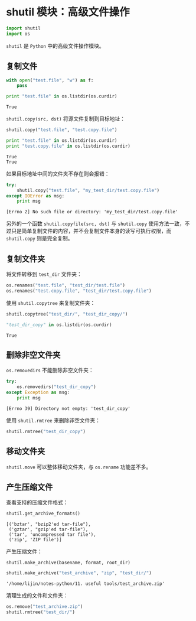 
# shutil 模块：高级文件操作


```python
import shutil
import os
```

`shutil` 是 `Python` 中的高级文件操作模块。

## 复制文件


```python
with open("test.file", "w") as f:
    pass

print "test.file" in os.listdir(os.curdir)
```

    True


`shutil.copy(src, dst)` 将源文件复制到目标地址：


```python
shutil.copy("test.file", "test.copy.file")

print "test.file" in os.listdir(os.curdir)
print "test.copy.file" in os.listdir(os.curdir)
```

    True
    True


如果目标地址中间的文件夹不存在则会报错：


```python
try:
    shutil.copy("test.file", "my_test_dir/test.copy.file")
except IOError as msg:
    print msg
```

    [Errno 2] No such file or directory: 'my_test_dir/test.copy.file'


另外的一个函数 `shutil.copyfile(src, dst)` 与 `shutil.copy` 使用方法一致，不过只是简单复制文件的内容，并不会复制文件本身的读写可执行权限，而 `shutil.copy` 则是完全复制。

## 复制文件夹

将文件转移到 `test_dir` 文件夹：


```python
os.renames("test.file", "test_dir/test.file")
os.renames("test.copy.file", "test_dir/test.copy.file")
```

使用 `shutil.copytree` 来复制文件夹：


```python
shutil.copytree("test_dir/", "test_dir_copy/")

"test_dir_copy" in os.listdir(os.curdir)
```




    True



## 删除非空文件夹

`os.removedirs` 不能删除非空文件夹：


```python
try:
    os.removedirs("test_dir_copy")
except Exception as msg:
    print msg
```

    [Errno 39] Directory not empty: 'test_dir_copy'


使用 `shutil.rmtree` 来删除非空文件夹：


```python
shutil.rmtree("test_dir_copy")
```

## 移动文件夹

`shutil.move` 可以整体移动文件夹，与 `os.rename` 功能差不多。

## 产生压缩文件

查看支持的压缩文件格式：


```python
shutil.get_archive_formats()
```




    [('bztar', "bzip2'ed tar-file"),
     ('gztar', "gzip'ed tar-file"),
     ('tar', 'uncompressed tar file'),
     ('zip', 'ZIP file')]



产生压缩文件：

`shutil.make_archive(basename, format, root_dir)`


```python
shutil.make_archive("test_archive", "zip", "test_dir/")
```




    '/home/lijin/notes-python/11. useful tools/test_archive.zip'



清理生成的文件和文件夹：


```python
os.remove("test_archive.zip")
shutil.rmtree("test_dir/")
```
